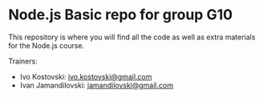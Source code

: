 # Node.js Basic repo for group G10

This repository is where you will find all the code as well as extra materials for the Node.js course.

Trainers:
- Ivo Kostovski: ivo.kostovski@gmail.com
- Ivan Jamandilovski: jamandilovski@gmail.com
